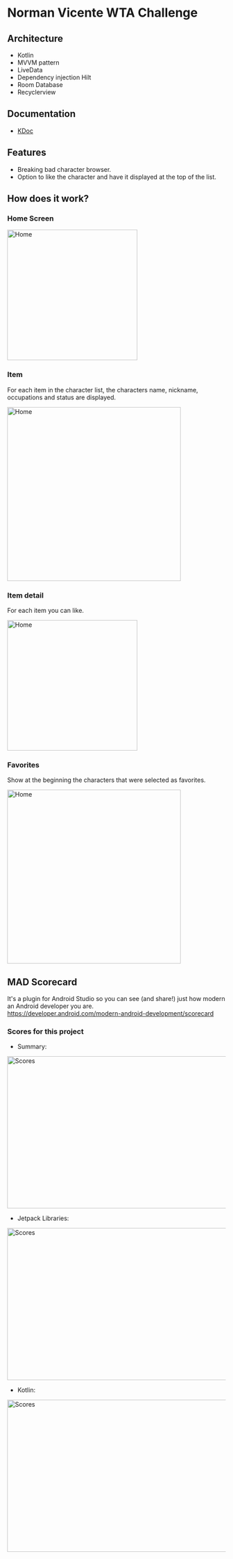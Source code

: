 # Norman Vicente WTA Challenge


## Architecture
- Kotlin
- MVVM pattern
- LiveData
- Dependency injection Hilt 
- Room Database 
- Recyclerview

## Documentation
 * [KDoc](https://kotlinlang.org/docs/kotlin-doc.html#kdoc-syntax)

## Features
- Breaking bad character browser.
- Option to like the character and have it displayed at the top of the list.

## How does it work?

### Home Screen
<img width="300" src="https://github.com/normanaspx/Data-Science/blob/master/resources/challenge/home.jpeg?raw=true" alt="Home"/>

### Item
For each item in the character list, the characters name, nickname, occupations and status are displayed.

<img width="400" src="https://github.com/normanaspx/Data-Science/blob/master/resources/challenge/item.jpeg?raw=true" alt="Home"/>

### Item detail

For each item you can like.

<img width="300" src="https://github.com/normanaspx/Data-Science/blob/master/resources/challenge/item2.jpeg?raw=true" alt="Home"/>


### Favorites
Show at the beginning the characters that were selected as favorites.

<img width="400" src="https://github.com/normanaspx/Data-Science/blob/master/resources/challenge/favs.jpeg?raw=true" alt="Home"/>

## MAD Scorecard
It's a plugin for Android Studio so you can see (and share!) just how modern an Android developer you are. <br>
https://developer.android.com/modern-android-development/scorecard

### Scores for this project

- Summary: 
<img width="660" height="350" src="https://github.com/normanaspx/Data-Science/blob/master/resources/challenge/summary.png?raw=true" alt="Scores"/>

- Jetpack Libraries:
<img width="660" height="350" src="https://github.com/normanaspx/Data-Science/blob/master/resources/challenge/jetpack.png?raw=true" alt="Scores"/>

- Kotlin: 
<img width="660" height="350" src="https://github.com/normanaspx/Data-Science/blob/master/resources/challenge/kotlin.png?raw=true" alt="Scores"/>






